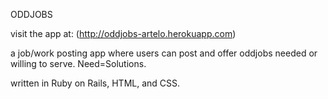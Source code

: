 ODDJOBS

visit the app at:   (http://oddjobs-artelo.herokuapp.com)

a job/work posting app where users can post and offer oddjobs needed or willing to serve. Need=Solutions.

written in Ruby on Rails, HTML, and CSS.
